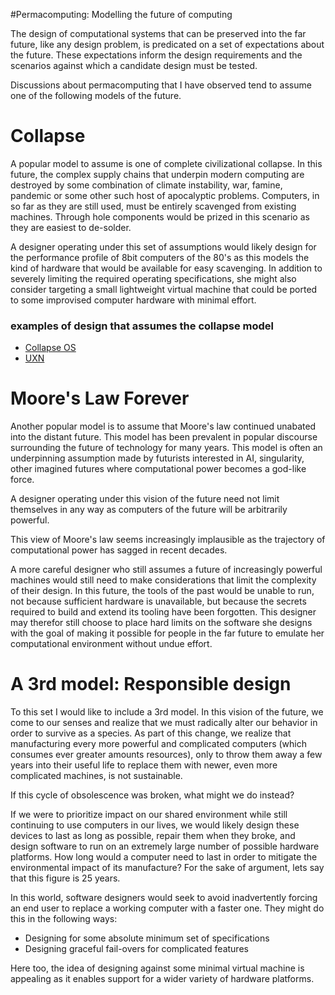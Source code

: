 #Permacomputing: Modelling the future of computing

The design of computational systems that can be preserved into the far future, like any design problem, is predicated on a set of expectations about the future. These expectations inform the design requirements and the scenarios against which a candidate design must be tested. 

Discussions about permacomputing that I have observed tend to assume one of the following models of the future.

# Collapse
A popular model to assume is one of complete civilizational collapse. In this future, the complex supply chains that underpin modern computing are destroyed by some combination of climate instability, war, famine, pandemic or some other such host of apocalyptic problems. Computers, in so far as they are still used, must be entirely scavenged from existing machines. Through hole components would be prized in this scenario as they are easiest to de-solder. 

A designer operating under this set of assumptions would likely design for the performance profile of 8bit computers of the 80's as this models the kind of hardware that would be available for easy scavenging. In addition to severely limiting the required operating specifications, she might also consider targeting a small lightweight virtual machine that could be ported to some improvised computer hardware with minimal effort.

### examples of design that assumes the collapse model

- [Collapse OS](http://collapseos.org/)
- [UXN](https://wiki.xxiivv.com/site/uxn.html)

# Moore's Law Forever
Another popular model is to assume that Moore's law continued unabated into the distant future. This model has been prevalent in popular discourse surrounding the future of technology for many years. This model is often an underpinning assumption made by futurists interested in AI, singularity, other imagined futures where computational power becomes a god-like force.

A designer operating under this vision of the future need not limit themselves in any way as computers of the future will be arbitrarily powerful. 

This view of Moore's law seems increasingly implausible as the trajectory of computational power has sagged in recent decades.

A more careful designer who still assumes a future of increasingly powerful machines would still need to make considerations that limit the complexity of their design. In this future, the tools of the past would be unable to run, not because sufficient hardware is unavailable, but because the secrets required to build and extend its tooling have been forgotten.
This designer may therefor still choose to place hard limits on the software she designs with the goal of making it possible for people in the far future to emulate her computational environment without undue effort. 

# A 3rd model: Responsible design
To this set I would like to include a 3rd model. In this vision of the future, we come to our senses and realize that we must radically alter our behavior in order to survive as a species. As part of this change, we realize that manufacturing every more powerful and complicated computers (which consumes ever greater amounts resources), only to throw them away a few years into their useful life to replace them with newer, even more complicated machines, is not sustainable. 

If this cycle of obsolescence was broken, what might we do instead?

If we were to prioritize impact on our shared environment while still continuing to use computers in our lives, we would likely design these devices to last as long as possible, repair them when they broke, and design software to run on an extremely large number of possible hardware platforms. 
How long would a computer need to last in order to mitigate the environmental impact of its manufacture? For the sake of argument, lets say that this figure is 25 years.

In this world, software designers would seek to avoid inadvertently forcing an end user to replace a working computer with a faster one. They might do this in the following ways:
- Designing for some absolute minimum set of specifications
- Designing graceful fail-overs for complicated features

Here too, the idea of designing against some minimal virtual machine is appealing as it enables support for a wider variety of hardware platforms.
